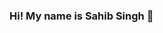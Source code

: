 ### Hi! My name is Sahib Singh 👋

<!--
**Sahib13999/sahib13999** is a ✨ _special_ ✨ repository because its `README.md` (this file) appears on your GitHub profile.

Here are some ideas to get you started:
🌍  I am a Front-End Developer based in India.
- 🔭 I’m currently working on ...
- 🌱 I’m currently learning ...
- 👯 I’m looking to collaborate on ...
- 🤔 I’m looking for help with ...
- 💬 Ask me about ...
- 📫 How to reach me: ...
- 😄 Pronouns: ...
- ⚡ Fun fact: ...
-->
